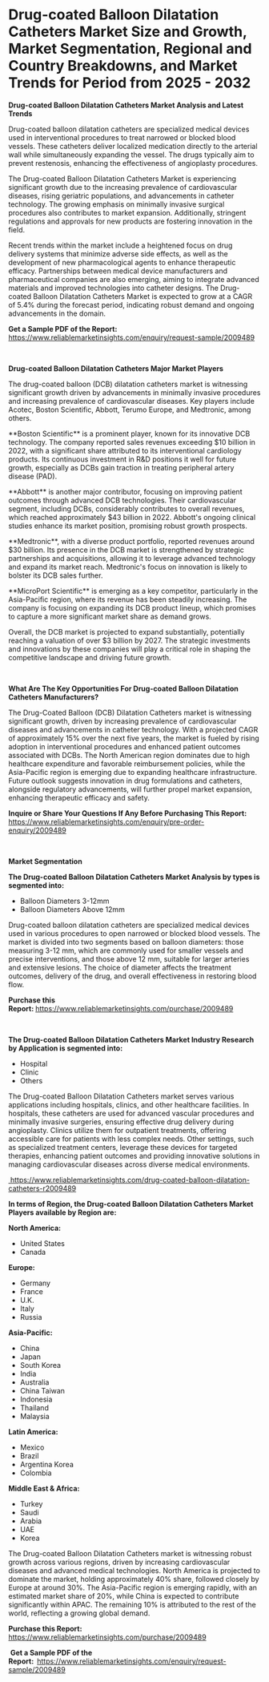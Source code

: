 <p><h1>Drug-coated Balloon Dilatation Catheters Market Size and Growth, Market Segmentation, Regional and Country Breakdowns, and Market Trends for Period from 2025 -  2032</h1></p><p><strong>Drug-coated Balloon Dilatation Catheters Market Analysis and Latest Trends</strong></p>
<p><p>Drug-coated balloon dilatation catheters are specialized medical devices used in interventional procedures to treat narrowed or blocked blood vessels. These catheters deliver localized medication directly to the arterial wall while simultaneously expanding the vessel. The drugs typically aim to prevent restenosis, enhancing the effectiveness of angioplasty procedures.</p><p>The Drug-coated Balloon Dilatation Catheters Market is experiencing significant growth due to the increasing prevalence of cardiovascular diseases, rising geriatric populations, and advancements in catheter technology. The growing emphasis on minimally invasive surgical procedures also contributes to market expansion. Additionally, stringent regulations and approvals for new products are fostering innovation in the field.</p><p>Recent trends within the market include a heightened focus on drug delivery systems that minimize adverse side effects, as well as the development of new pharmacological agents to enhance therapeutic efficacy. Partnerships between medical device manufacturers and pharmaceutical companies are also emerging, aiming to integrate advanced materials and improved technologies into catheter designs. The Drug-coated Balloon Dilatation Catheters Market is expected to grow at a CAGR of 5.4% during the forecast period, indicating robust demand and ongoing advancements in the domain.</p></p>
<p><strong>Get a Sample PDF of the Report:&nbsp;</strong> <a href="https://www.reliablemarketinsights.com/enquiry/request-sample/2009489?utm_campaign=2774&utm_medium=2&utm_source=Github&utm_content=ia&utm_term=16042025&utm_id=drug-coated-balloon-dilatation-catheters">https://www.reliablemarketinsights.com/enquiry/request-sample/2009489</a></p>
<p>&nbsp;</p>
<p><strong>Drug-coated Balloon Dilatation Catheters Major Market Players</strong></p>
<p><p>The drug-coated balloon (DCB) dilatation catheters market is witnessing significant growth driven by advancements in minimally invasive procedures and increasing prevalence of cardiovascular diseases. Key players include Acotec, Boston Scientific, Abbott, Terumo Europe, and Medtronic, among others. </p><p>**Boston Scientific** is a prominent player, known for its innovative DCB technology. The company reported sales revenues exceeding $10 billion in 2022, with a significant share attributed to its interventional cardiology products. Its continuous investment in R&D positions it well for future growth, especially as DCBs gain traction in treating peripheral artery disease (PAD).</p><p>**Abbott** is another major contributor, focusing on improving patient outcomes through advanced DCB technologies. Their cardiovascular segment, including DCBs, considerably contributes to overall revenues, which reached approximately $43 billion in 2022. Abbott's ongoing clinical studies enhance its market position, promising robust growth prospects.</p><p>**Medtronic**, with a diverse product portfolio, reported revenues around $30 billion. Its presence in the DCB market is strengthened by strategic partnerships and acquisitions, allowing it to leverage advanced technology and expand its market reach. Medtronic's focus on innovation is likely to bolster its DCB sales further.</p><p>**MicroPort Scientific** is emerging as a key competitor, particularly in the Asia-Pacific region, where its revenue has been steadily increasing. The company is focusing on expanding its DCB product lineup, which promises to capture a more significant market share as demand grows.</p><p>Overall, the DCB market is projected to expand substantially, potentially reaching a valuation of over $3 billion by 2027. The strategic investments and innovations by these companies will play a critical role in shaping the competitive landscape and driving future growth.</p></p>
<p>&nbsp;</p>
<p><strong>What Are The Key Opportunities For Drug-coated Balloon Dilatation Catheters Manufacturers?</strong></p>
<p><p>The Drug-Coated Balloon (DCB) Dilatation Catheters market is witnessing significant growth, driven by increasing prevalence of cardiovascular diseases and advancements in catheter technology. With a projected CAGR of approximately 15% over the next five years, the market is fueled by rising adoption in interventional procedures and enhanced patient outcomes associated with DCBs. The North American region dominates due to high healthcare expenditure and favorable reimbursement policies, while the Asia-Pacific region is emerging due to expanding healthcare infrastructure. Future outlook suggests innovation in drug formulations and catheters, alongside regulatory advancements, will further propel market expansion, enhancing therapeutic efficacy and safety.</p></p>
<p><strong>Inquire or Share Your Questions If Any Before Purchasing This Report:</strong> <a href="https://www.reliablemarketinsights.com/enquiry/pre-order-enquiry/2009489?utm_campaign=2774&utm_medium=2&utm_source=Github&utm_content=ia&utm_term=16042025&utm_id=drug-coated-balloon-dilatation-catheters">https://www.reliablemarketinsights.com/enquiry/pre-order-enquiry/2009489</a></p>
<p>&nbsp;</p>
<p><strong>Market Segmentation</strong></p>
<p><strong>The Drug-coated Balloon Dilatation Catheters Market Analysis by types is segmented into:</strong></p>
<p><ul><li>Balloon Diameters 3-12mm</li><li>Balloon Diameters Above 12mm</li></ul></p>
<p><p>Drug-coated balloon dilatation catheters are specialized medical devices used in various procedures to open narrowed or blocked blood vessels. The market is divided into two segments based on balloon diameters: those measuring 3-12 mm, which are commonly used for smaller vessels and precise interventions, and those above 12 mm, suitable for larger arteries and extensive lesions. The choice of diameter affects the treatment outcomes, delivery of the drug, and overall effectiveness in restoring blood flow.</p></p>
<p><strong>Purchase this Report:&nbsp;</strong><a href="https://www.reliablemarketinsights.com/purchase/2009489?utm_campaign=2774&utm_medium=2&utm_source=Github&utm_content=ia&utm_term=16042025&utm_id=drug-coated-balloon-dilatation-catheters">https://www.reliablemarketinsights.com/purchase/2009489</a></p>
<p>&nbsp;</p>
<p><strong>The Drug-coated Balloon Dilatation Catheters Market Industry Research by Application is segmented into:</strong></p>
<p><ul><li>Hospital</li><li>Clinic</li><li>Others</li></ul></p>
<p><p>The Drug-coated Balloon Dilatation Catheters market serves various applications including hospitals, clinics, and other healthcare facilities. In hospitals, these catheters are used for advanced vascular procedures and minimally invasive surgeries, ensuring effective drug delivery during angioplasty. Clinics utilize them for outpatient treatments, offering accessible care for patients with less complex needs. Other settings, such as specialized treatment centers, leverage these devices for targeted therapies, enhancing patient outcomes and providing innovative solutions in managing cardiovascular diseases across diverse medical environments.</p></p>
<p><a href="https://www.reliablemarketinsights.com/drug-coated-balloon-dilatation-catheters-r2009489?utm_campaign=2774&utm_medium=2&utm_source=Github&utm_content=ia&utm_term=16042025&utm_id=drug-coated-balloon-dilatation-catheters">&nbsp;https://www.reliablemarketinsights.com/drug-coated-balloon-dilatation-catheters-r2009489</a></p>
<p><strong>In terms of Region, the Drug-coated Balloon Dilatation Catheters Market Players available by Region are:</strong></p>
<p>
    <p> <strong> North America: </strong>
        <ul>
            <li>United States</li>
            <li>Canada</li>
        </ul>
        </p> 
    <p> <strong> Europe: </strong>
        <ul>
            <li>Germany</li>
            <li>France</li>
            <li>U.K.</li>
            <li>Italy</li>
            <li>Russia</li>
        </ul>
        </p> 
    <p> <strong> Asia-Pacific: </strong>
        <ul>
            <li>China</li>
            <li>Japan</li>
            <li>South Korea</li>
            <li>India</li>
            <li>Australia</li>
            <li>China Taiwan</li>
            <li>Indonesia</li>
            <li>Thailand</li>
            <li>Malaysia</li>
        </ul>
        </p> 
    <p> <strong> Latin America: </strong>
        <ul>
            <li>Mexico</li>
            <li>Brazil</li>
            <li>Argentina Korea</li>
            <li>Colombia</li>
        </ul>
        </p> 
    <p> <strong> Middle East & Africa: </strong>
        <ul>
            <li>Turkey</li>
            <li>Saudi</li>
            <li>Arabia</li>
            <li>UAE</li>
            <li>Korea</li>
        </ul>
    </p>
    </p>
<p><p>The Drug-coated Balloon Dilatation Catheters market is witnessing robust growth across various regions, driven by increasing cardiovascular diseases and advanced medical technologies. North America is projected to dominate the market, holding approximately 40% share, followed closely by Europe at around 30%. The Asia-Pacific region is emerging rapidly, with an estimated market share of 20%, while China is expected to contribute significantly within APAC. The remaining 10% is attributed to the rest of the world, reflecting a growing global demand.</p></p>
<p><strong>Purchase this Report: </strong><a href="https://www.reliablemarketinsights.com/purchase/2009489?utm_campaign=2774&utm_medium=2&utm_source=Github&utm_content=ia&utm_term=16042025&utm_id=drug-coated-balloon-dilatation-catheters">https://www.reliablemarketinsights.com/purchase/2009489</a></p>
<p>&nbsp;<strong>Get a Sample PDF of the Report:&nbsp;&nbsp;</strong><a href="https://www.reliablemarketinsights.com/enquiry/request-sample/2009489?utm_campaign=2774&utm_medium=2&utm_source=Github&utm_content=ia&utm_term=16042025&utm_id=drug-coated-balloon-dilatation-catheters">https://www.reliablemarketinsights.com/enquiry/request-sample/2009489</a></p>
<p><strong></strong></p>
<p><p></p><p></p><p></p></p>